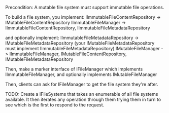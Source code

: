 ﻿Precondition:
A mutable file system must support immutable file operations.


To build a file system, you implement:
IImmutableFileContentRepository -> IMutableFileContentRepository
IImmutableFileManager -> IImmutableFileContentRepository, IImmutableFileMetadataRepository

and optionally implement:
IImmutableFileMetadataRepository -> IMutableFileMetadataRepository 
(your IMutableFileMetadataRepository must implement IImmutableFileMetadataRepository)
IMutableFileManager -> IImmutableFileManager, IMutableFileContentRepository, IMutableFileMetadataRepository


Then, make a marker interface of I<Foo>FileManager which implements IImmutableFileManager,
and optionally implements IMutableFileManager


Then, clients can ask for I<Foo>FileManager to get the file system they're after.



TODO:
Create a IFileSystems that takes an enumerable of all file systems available.  It then
iterates any operation through them trying them in turn to see which is the first to
respond to the request.
